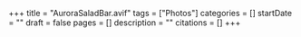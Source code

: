 +++
title = "AuroraSaladBar.avif"
tags = ["Photos"]
categories = []
startDate = ""
draft = false
pages = []
description = ""
citations = []
+++
